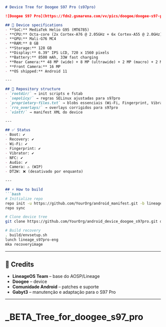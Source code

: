 
```markdown
# Device Tree for Doogee S97 Pro (s97pro)

![Doogee S97 Pro](https://fdn2.gsmarena.com/vv/pics/doogee/doogee-s97-pro-1.jpg)

## 📱 Device specifications
- **SoC:** MediaTek Helio G95 (MT6785)
- **CPU:** Octa-core (2x Cortex-A76 @ 2.05GHz + 6x Cortex-A55 @ 2.0GHz)
- **GPU:** Mali-G76 MC4
- **RAM:** 8 GB
- **Storage:** 128 GB
- **Display:** 6.39" IPS LCD, 720 x 1560 pixels
- **Battery:** 8500 mAh, 33W fast charging
- **Rear Camera:** 48 MP (wide) + 8 MP (ultrawide) + 2 MP (macro) + 2 MP (depth)
- **Front Camera:** 16 MP
- **OS shipped:** Android 11

---

## 📂 Repository structure
- `rootdir/` → init scripts e fstab  
- `sepolicy/` → regras SELinux ajustadas para s97pro  
- `proprietary-files.txt` → blobs essenciais (Wi-Fi, Fingerprint, Vibrator, NFC)  
- `rro_overlays/` → overlays corrigidos para s97pro  
- `vintf/` → manifest XML do device  

---

## ✅ Status
- Boot: ✔️  
- Recovery: ✔️  
- Wi-Fi: ✔️  
- Fingerprint: ✔️  
- Vibrator: ✔️  
- NFC: ✔️  
- Audio: ✔️  
- Camera: ⚠️ (WIP)  
- DT2W: ❌ (desativado por enquanto)

---

## ⚡ How to build
```bash
# Initialize repo
repo init -u https://github.com/YourOrg/android_manifest.git -b lineage-20.0
repo sync

# Clone device tree
git clone https://github.com/YourOrg/android_device_doogee_s97pro.git device/doogee/s97pro

# Build recovery
. build/envsetup.sh
lunch lineage_s97pro-eng
mka recoveryimage
```

---

## 🙌 Credits
- **LineageOS Team** – base do AOSP/Lineage  
- **Doogee** – device  
- **Comunidade Android** – patches e suporte  
- **Gabyt3** – manutenção e adaptação para o S97 Pro  

---
# _BETA_Tree_for_doogee_s97_pro
